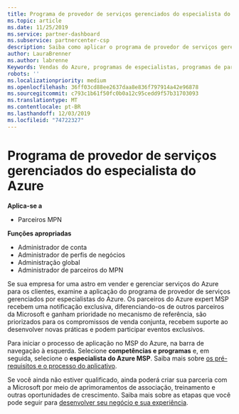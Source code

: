 ```yaml
---
title: Programa de provedor de serviços gerenciados do especialista do Azure | Centro de parceiros
ms.topic: article
ms.date: 11/25/2019
ms.service: partner-dashboard
ms.subservice: partnercenter-csp
description: Saiba como aplicar o programa de provedor de serviços gerenciados do especialista do Azure, o Azure expert MSP.
author: LauraBrenner
ms.author: labrenne
Keywords: Vendas do Azure, programas de especialistas, programas de parceiros
robots: ''
ms.localizationpriority: medium
ms.openlocfilehash: 36ff03cd88ee2637daa8e836f797914a42e96878
ms.sourcegitcommit: c793c1b61f50fc0b0a12c95cedd9f57b31703093
ms.translationtype: MT
ms.contentlocale: pt-BR
ms.lasthandoff: 12/03/2019
ms.locfileid: "74722327"
---
```

# <a name="azure-expert-managed-services-provider-program"></a>Programa de provedor de serviços gerenciados do especialista do Azure

**Aplica-se a**

- Parceiros MPN

**Funções apropriadas**

- Administrador de conta
- Administrador de perfis de negócios
- Administração global
- Administrador de parceiros do MPN

Se sua empresa for uma astro em vender e gerenciar serviços do Azure para os clientes, examine a aplicação do programa de provedor de serviços gerenciados por especialistas do Azure. Os parceiros do Azure expert MSP recebem uma notificação exclusiva, diferenciando-os de outros parceiros da Microsoft e ganham prioridade no mecanismo de referência, são priorizados para os compromissos de venda conjunta, recebem suporte ao desenvolver novas práticas e podem participar eventos exclusivos.

Para iniciar o processo de aplicação no MSP do Azure, na barra de navegação à esquerda. Selecione **competências e programas** e, em seguida, selecione o **especialista do Azure MSP**. Saiba mais sobre [os pré-requisitos e o processo do aplicativo](https://partner.microsoft.com/membership/azure-expert-msp). 

Se você ainda não estiver qualificado, ainda poderá criar sua parceria com a Microsoft por meio de aprimoramentos de associação, treinamento e outras oportunidades de crescimento.
Saiba mais sobre as etapas que você pode seguir para [desenvolver seu negócio e sua experiência](https://partner.microsoft.com/membership/azure-expert-msp).

